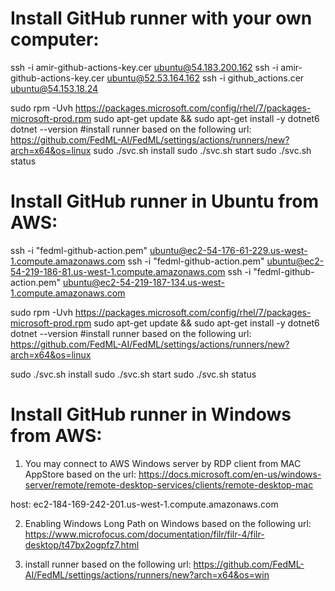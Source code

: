 # Install  GitHub runner with your own computer:
ssh -i amir-github-actions-key.cer ubuntu@54.183.200.162
ssh -i amir-github-actions-key.cer ubuntu@52.53.164.162
ssh -i github_actions.cer ubuntu@54.153.18.24

sudo rpm -Uvh https://packages.microsoft.com/config/rhel/7/packages-microsoft-prod.rpm
sudo apt-get update && sudo apt-get install -y dotnet6
dotnet --version
#install runner based on the following url: https://github.com/FedML-AI/FedML/settings/actions/runners/new?arch=x64&os=linux
sudo ./svc.sh install
sudo ./svc.sh start
sudo ./svc.sh status

# Install GitHub runner in Ubuntu from AWS:
ssh -i "fedml-github-action.pem" ubuntu@ec2-54-176-61-229.us-west-1.compute.amazonaws.com
ssh -i "fedml-github-action.pem" ubuntu@ec2-54-219-186-81.us-west-1.compute.amazonaws.com
ssh -i "fedml-github-action.pem" ubuntu@ec2-54-219-187-134.us-west-1.compute.amazonaws.com

sudo rpm -Uvh https://packages.microsoft.com/config/rhel/7/packages-microsoft-prod.rpm
sudo apt-get update && sudo apt-get install -y dotnet6
dotnet --version
#install runner based on the following url: https://github.com/FedML-AI/FedML/settings/actions/runners/new?arch=x64&os=linux

sudo ./svc.sh install
sudo ./svc.sh start
sudo ./svc.sh status


# Install GitHub runner in Windows from AWS:
1. You may connect to AWS Windows server by RDP client from MAC AppStore based on the url:  https://docs.microsoft.com/en-us/windows-server/remote/remote-desktop-services/clients/remote-desktop-mac

host: ec2-184-169-242-201.us-west-1.compute.amazonaws.com

2. Enabling Windows Long Path on Windows based on the following url:
   https://www.microfocus.com/documentation/filr/filr-4/filr-desktop/t47bx2ogpfz7.html

3. install runner based on the following url: https://github.com/FedML-AI/FedML/settings/actions/runners/new?arch=x64&os=win
